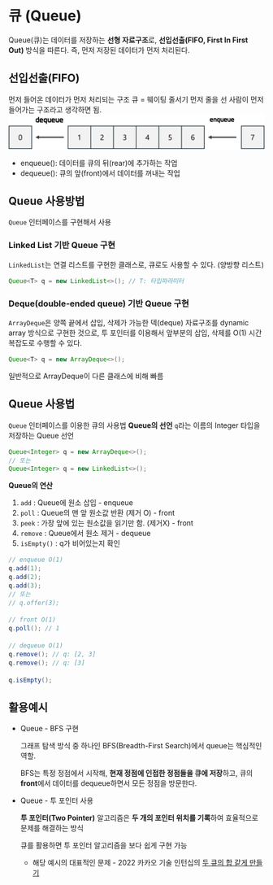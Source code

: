 # 큐 (Queue)

Queue(큐)는 데이터를 저장하는 **선형 자료구조**로, **선입선출(FIFO, First In First Out)** 방식을 따른다.
즉, 먼저 저장된 데이터가 먼저 처리된다.

## 선입선출(FIFO)

먼저 들어온 데이터가 먼저 처리되는 구조
큐 = 웨이팅 줄서기
먼저 줄을 선 사람이 먼저 들어가는 구조라고 생각하면 됨.
![](./asset/queue.png)

- enqueue(): 데이터를 큐의 뒤(rear)에 추가하는 작업
- dequeue(): 큐의 앞(front)에서 데이터를 꺼내는 작업

## Queue 사용방법

`Queue` 인터페이스를 구현해서 사용

### Linked List 기반 Queue 구현

`LinkedList`는 연결 리스트를 구현한 클래스로, 큐로도 사용할 수 있다. (양방향 리스트)

```java
Queue<T> q = new LinkedList<>(); // T: 타입파라미터
```

### Deque(double-ended queue) 기반 Queue 구현

`ArrayDeque`은 양쪽 끝에서 삽입, 삭제가 가능한 덱(deque) 자료구조를 dynamic array 방식으로 구현한 것으로, 투 포인터를 이용해서 앞부분의 삽입, 삭제를 O(1) 시간복잡도로 수행할 수 있다.

```java
Queue<T> q = new ArrayDeque<>();
```

일반적으로 ArrayDeque이 다른 클래스에 비해 빠름

## Queue 사용법

`Queue` 인터페이스를 이용한 큐의 사용법
**Queue의 선언**
`q`라는 이름의 Integer 타입을 저장하는 Queue 선언

```java
Queue<Integer> q = new ArrayDeque<>();
// 또는
Queue<Integer> q = new LinkedList<>();
```

**Queue의 연산**

1. `add` : Queue에 원소 삽입 - enqueue
2. `poll` : Queue의 맨 앞 원소값 반환 (제거 O) - front
3. `peek` : 가장 앞에 있는 원소값을 읽기만 함. (제거X) - front
4. `remove` : Queue에서 원소 제거 - dequeue
5. `isEmpty()` : q가 비어있는지 확인

```java
// enqueue O(1)
q.add(1);
q.add(2);
q.add(3);
// 또는
// q.offer(3);

// front O(1)
q.poll(); // 1

// dequeue O(1)
q.remove(); // q: [2, 3]
q.remove(); // q: [3]

q.isEmpty();
```

## 활용예시

- Queue - BFS 구현

  그래프 탐색 방식 중 하나인 BFS(Breadth-First Search)에서 queue는 핵심적인 역할.

  BFS는 특정 정점에서 시작해, **현재 정점에 인접한 정점들을 큐에 저장**하고, 큐의 **front**에서 데이터를 dequeue하면서 모든 정점을 방문한다.

- Queue - 투 포인터 사용

  **투 포인터(Two Pointer)** 알고리즘은 **두 개의 포인터 위치를 기록**하여 효율적으로 문제를 해결하는 방식

  큐를 활용하면 투 포인터 알고리즘을 보다 쉽게 구현 가능

  - 해당 예시의 대표적인 문제 - 2022 카카오 기술 인턴십의 [두 큐의 합 같게 만들기](https://school.programmers.co.kr/learn/courses/30/lessons/118667)
